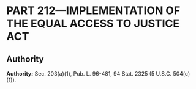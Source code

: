 # PART 212—IMPLEMENTATION OF THE EQUAL ACCESS TO JUSTICE ACT


## Authority

**Authority:** Sec. 203(a)(1), Pub. L. 96-481, 94 Stat. 2325 (5 U.S.C. 504(c)(1)).


